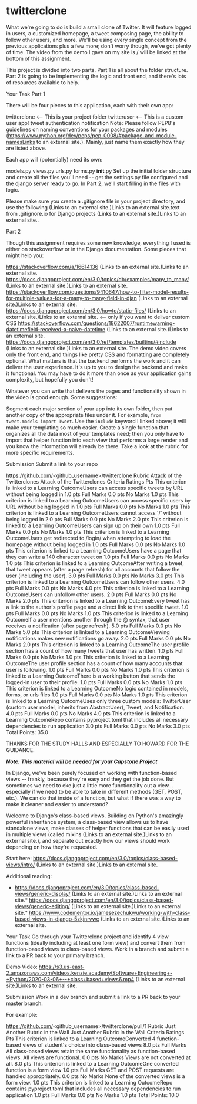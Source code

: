 # twitterclone

What we're going to do is build a small clone of Twitter. It will feature logged in users, a customized homepage, a tweet composing page, the ability to follow other users, and more. We'll be using every single concept from the previous applications plus a few more; don't worry though, we've got plenty of time. The video from the demo I gave on my site is / will be linked at the bottom of this assignment.

This project is divided into two parts. Part 1 is all about the folder structure. Part 2 is going to be implementing the logic and front end, and there's lots of resources available to help. 

Your Task
Part 1

There will be four pieces to this application, each with their own app:

twitterclone <-- This is your project folder
twitteruser <-- This is a custom user app!
tweet
authentication
notification
Note: Please follow PEP8's guidelines on naming conventions for your packages and modules (https://www.python.org/dev/peps/pep-0008/#package-and-module-namesLinks to an external site.). Mainly, just name them exactly how they are listed above.

Each app will (potentially) need its own:

models.py
views.py
urls.py
forms.py
__init__.py
Set up the initial folder structure and create all the files you'll need -- get the settings.py file configured and the django server ready to go. In Part 2, we'll start filling in the files with logic.

Please make sure you create a .gitignore file in your project directory, and use the following  (Links to an external site.)Links to an external site.text from .gitignore.io for Django projects (Links to an external site.)Links to an external site.. 

Part 2

Though this assignment requires some new knowledge, everything I used is either on stackoverflow or in the Django documentation. Some pieces that might help you:

https://stackoverflow.com/a/16614136 (Links to an external site.)Links to an external site.
https://docs.djangoproject.com/en/3.0/topics/db/examples/many_to_many/ (Links to an external site.)Links to an external site.
https://stackoverflow.com/questions/9410647/how-to-filter-model-results-for-multiple-values-for-a-many-to-many-field-in-djan (Links to an external site.)Links to an external site.
https://docs.djangoproject.com/en/3.0/howto/static-files/ (Links to an external site.)Links to an external site. <-- only if you want to deliver custom CSS
https://stackoverflow.com/questions/18622007/runtimewarning-datetimefield-received-a-naive-datetime (Links to an external site.)Links to an external site.
https://docs.djangoproject.com/en/3.0/ref/templates/builtins/#include (Links to an external site.)Links to an external site.
The demo video covers only the front end, and things like pretty CSS and formatting are completely optional. What matters is that the backend performs the work and it can deliver the user experience. It's up to you to design the backend and make it functional. You may have to do it more than once as your application gains complexity, but hopefully you don't!

Whatever you can write that delivers the pages and functionality shown in the video is good enough. Some suggestions:

Segment each major section of your app into its own folder, then put another copy of the appropriate files under it. For example, `from tweet.models import Tweet`.
Use the `include` keyword I linked above; it will make your templating so much easier.
Create a single function that organizes all the data most of your templates need; then you only have to import that helper function into each view that performs a large render and you know the information will already be there.
Take a look at the rubric for more specific requirements.

Submission
Submit a link to your repo

https://github.com/<github_username>/twitterclone
Rubric
Attack of the Twitterclones
Attack of the Twitterclones
Criteria	Ratings	Pts
This criterion is linked to a Learning OutcomeUsers can access specific tweets by URL without being logged in
1.0 pts
Full Marks
0.0 pts
No Marks
1.0 pts
This criterion is linked to a Learning OutcomeUsers can access specific users by URL without being logged in
1.0 pts
Full Marks
0.0 pts
No Marks
1.0 pts
This criterion is linked to a Learning OutcomeUsers cannot access '/' without being logged in
2.0 pts
Full Marks
0.0 pts
No Marks
2.0 pts
This criterion is linked to a Learning OutcomeUsers can sign up on their own
1.0 pts
Full Marks
0.0 pts
No Marks
1.0 pts
This criterion is linked to a Learning OutcomeUsers get redirected to /login/ when attempting to load the homepage without being logged in
1.0 pts
Full Marks
0.0 pts
No Marks
1.0 pts
This criterion is linked to a Learning OutcomeUsers have a page that they can write a 140 character tweet on
1.0 pts
Full Marks
0.0 pts
No Marks
1.0 pts
This criterion is linked to a Learning OutcomeAfter writing a tweet, that tweet appears (after a page refresh) for all accounts that follow the user (including the user).
3.0 pts
Full Marks
0.0 pts
No Marks
3.0 pts
This criterion is linked to a Learning OutcomeUsers can follow other users.
4.0 pts
Full Marks
0.0 pts
No Marks
4.0 pts
This criterion is linked to a Learning OutcomeUsers can unfollow other users.
2.0 pts
Full Marks
0.0 pts
No Marks
2.0 pts
This criterion is linked to a Learning OutcomeEvery tweet has a link to the author's profile page and a direct link to that specific tweet.
1.0 pts
Full Marks
0.0 pts
No Marks
1.0 pts
This criterion is linked to a Learning OutcomeIf a user mentions another through the @ syntax, that user receives a notification (after page refresh).
5.0 pts
Full Marks
0.0 pts
No Marks
5.0 pts
This criterion is linked to a Learning OutcomeViewing notifications makes new notifications go away.
2.0 pts
Full Marks
0.0 pts
No Marks
2.0 pts
This criterion is linked to a Learning OutcomeThe user profile section has a count of how many tweets that user has written.
1.0 pts
Full Marks
0.0 pts
No Marks
1.0 pts
This criterion is linked to a Learning OutcomeThe user profile section has a count of how many accounts that user is following.
1.0 pts
Full Marks
0.0 pts
No Marks
1.0 pts
This criterion is linked to a Learning OutcomeThere is a working button that sends the logged-in user to their profile.
1.0 pts
Full Marks
0.0 pts
No Marks
1.0 pts
This criterion is linked to a Learning OutcomeNo logic contained in models, forms, or urls files
1.0 pts
Full Marks
0.0 pts
No Marks
1.0 pts
This criterion is linked to a Learning OutcomeUses only three custom models: TwitterUser (custom user model, inherits from AbstractUser), Tweet, and Notification.
4.0 pts
Full Marks
0.0 pts
No Marks
4.0 pts
This criterion is linked to a Learning OutcomeRepo contains pyproject.toml that includes all necessary dependencies to run application
3.0 pts
Full Marks
0.0 pts
No Marks
3.0 pts
Total Points: 35.0

THANKS FOR THE STUDY HALLS AND ESPECIALLY TO HOWARD FOR THE GUIDANCE.



***Note: This material will be needed for your Capstone Project***

In Django, we've been purely focused on working with function-based views -- frankly, because they're easy and they get the job done. But sometimes we need to eke just a little more functionality out a view... especially if we need to be able to take in different methods (GET, POST, etc.). We can do that inside of a function, but what if there was a way to make it cleaner and easier to understand?

Welcome to Django's class-based views. Building on Python's amazingly powerful inheritance system, a class-based view allows us to have standalone views, make classes of helper functions that can be easily used in multiple views (called mixins (Links to an external site.)Links to an external site.), and separate out exactly how our views should work depending on how they're requested.

Start here: https://docs.djangoproject.com/en/3.0/topics/class-based-views/intro/ (Links to an external site.)Links to an external site. 

Additional reading:

* https://docs.djangoproject.com/en/3.0/topics/class-based-views/generic-display/
 (Links to an external site.)Links to an external site.* https://docs.djangoproject.com/en/3.0/topics/class-based-views/generic-editing/
 (Links to an external site.)Links to an external site.* https://www.codementor.io/jamesezechukwu/working-with-class-based-views-in-django-5zkjnrvwc (Links to an external site.)Links to an external site.

Your Task
Go through your Twitterclone project and identify 4 view functions (ideally including at least one form view) and convert them from function-based views to class-based views. Work in a branch and submit a link to a PR back to your primary branch.

Demo Video: https://s3.us-east-2.amazonaws.com/videos.kenzie.academy/Software+Engineering+-+Python/2020-03-06+--+class+based+views6.mp4 (Links to an external site.)Links to an external site.

 

Submission
Work in a dev branch and submit a link to a PR back to your master branch.

For example:

https://github.com/<github_username>/twitterclone/pull/1
Rubric
Just Another Rubric in the Wall
Just Another Rubric in the Wall
Criteria	Ratings	Pts
This criterion is linked to a Learning OutcomeConverted 4 function-based views of student's choice into class-based views
8.0 pts
Full Marks
All class-based views retain the same functionality as function-based views. All views are functional.
0.0 pts
No Marks
Views are not converted at all.
8.0 pts
This criterion is linked to a Learning OutcomeOne converted function is a form view
1.0 pts
Full Marks
GET and POST requests are handled appropriately.
0.0 pts
No Marks
None of the converted views is a form view.
1.0 pts
This criterion is linked to a Learning OutcomeRepo contains pyproject.toml that includes all necessary dependencies to run application
1.0 pts
Full Marks
0.0 pts
No Marks
1.0 pts
Total Points: 10.0

